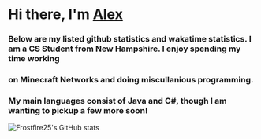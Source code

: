 # Hi there, I'm [Alex](https://github.com/FrostFire25)

### Below are my listed github statistics and wakatime statistics. I am a CS Student from New Hampshire. I enjoy spending my time working
### on Minecraft Networks and doing miscullanious programming.

### My main languages consist of Java and C#, though I am wanting to pickup a few more soon!

<!-- [![Frostfire25 wakatime stats](https://github-readme-stats.vercel.app/api/wakatime?username=Frostfire25&layout=compact&show_icons=true&title_color=fff&icon_color=79ff97&text_color=9f9f9f&bg_color=151515) -->
  
![Frostfire25's GitHub stats](https://github-readme-stats.vercel.app/api/?username=FrostFire25&show_icons=true&title_color=fff&icon_color=79ff97&text_color=9f9f9f&bg_color=151515)
